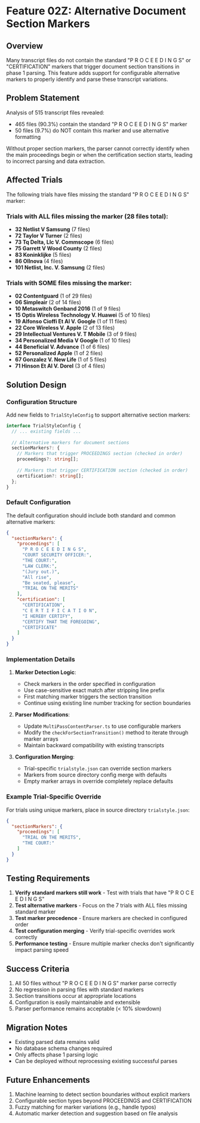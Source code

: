 # Feature 02Z: Alternative Document Section Markers

## Overview
Many transcript files do not contain the standard "P R O C E E D I N G S" or "CERTIFICATION" markers that trigger document section transitions in phase 1 parsing. This feature adds support for configurable alternative markers to properly identify and parse these transcript variations.

## Problem Statement
Analysis of 515 transcript files revealed:
- 465 files (90.3%) contain the standard "P R O C E E D I N G S" marker
- 50 files (9.7%) do NOT contain this marker and use alternative formatting

Without proper section markers, the parser cannot correctly identify when the main proceedings begin or when the certification section starts, leading to incorrect parsing and data extraction.

## Affected Trials
The following trials have files missing the standard "P R O C E E D I N G S" marker:

### Trials with ALL files missing the marker (28 files total):
- **32 Netlist V Samsung** (7 files)
- **72 Taylor V Turner** (2 files)  
- **73 Tq Delta, Llc V. Commscope** (6 files)
- **75 Garrett V Wood County** (2 files)
- **83 Koninklijke** (5 files)
- **86 Ollnova** (4 files)
- **101 Netlist, Inc. V. Samsung** (2 files)

### Trials with SOME files missing the marker:
- **02 Contentguard** (1 of 29 files)
- **06 Simpleair** (2 of 14 files)
- **10 Metaswitch Genband 2016** (1 of 9 files)
- **15 Optis Wireless Technology V. Huawei** (5 of 10 files)
- **19 Alfonso Cioffi Et Al V. Google** (1 of 11 files)
- **22 Core Wireless V. Apple** (2 of 13 files)
- **29 Intellectual Ventures V. T Mobile** (3 of 9 files)
- **34 Personalized Media V Google** (1 of 10 files)
- **44 Beneficial V. Advance** (1 of 6 files)
- **52 Personalized Apple** (1 of 2 files)
- **67 Gonzalez V. New Life** (1 of 5 files)
- **71 Hinson Et Al V. Dorel** (3 of 4 files)

## Solution Design

### Configuration Structure
Add new fields to `TrialStyleConfig` to support alternative section markers:

```typescript
interface TrialStyleConfig {
  // ... existing fields ...
  
  // Alternative markers for document sections
  sectionMarkers?: {
    // Markers that trigger PROCEEDINGS section (checked in order)
    proceedings?: string[];
    
    // Markers that trigger CERTIFICATION section (checked in order)
    certification?: string[];
  };
}
```

### Default Configuration
The default configuration should include both standard and common alternative markers:

```json
{
  "sectionMarkers": {
    "proceedings": [
      "P R O C E E D I N G S",
      "COURT SECURITY OFFICER:",
      "THE COURT:",
      "LAW CLERK:",
      "(Jury out.)",
      "All rise",
      "Be seated, please",
      "TRIAL ON THE MERITS"
    ],
    "certification": [
      "CERTIFICATION",
      "C E R T I F I C A T I O N",
      "I HEREBY CERTIFY",
      "CERTIFY THAT THE FOREGOING",
      "CERTIFICATE"
    ]
  }
}
```

### Implementation Details

1. **Marker Detection Logic**:
   - Check markers in the order specified in configuration
   - Use case-sensitive exact match after stripping line prefix
   - First matching marker triggers the section transition
   - Continue using existing line number tracking for section boundaries

2. **Parser Modifications**:
   - Update `MultiPassContentParser.ts` to use configurable markers
   - Modify the `checkForSectionTransition()` method to iterate through marker arrays
   - Maintain backward compatibility with existing transcripts

3. **Configuration Merging**:
   - Trial-specific `trialstyle.json` can override section markers
   - Markers from source directory config merge with defaults
   - Empty marker arrays in override completely replace defaults

### Example Trial-Specific Override
For trials using unique markers, place in source directory `trialstyle.json`:

```json
{
  "sectionMarkers": {
    "proceedings": [
      "TRIAL ON THE MERITS",
      "THE COURT:"
    ]
  }
}
```

## Testing Requirements

1. **Verify standard markers still work** - Test with trials that have "P R O C E E D I N G S"
2. **Test alternative markers** - Focus on the 7 trials with ALL files missing standard marker
3. **Test marker precedence** - Ensure markers are checked in configured order
4. **Test configuration merging** - Verify trial-specific overrides work correctly
5. **Performance testing** - Ensure multiple marker checks don't significantly impact parsing speed

## Success Criteria

1. All 50 files without "P R O C E E D I N G S" marker parse correctly
2. No regression in parsing files with standard markers
3. Section transitions occur at appropriate locations
4. Configuration is easily maintainable and extensible
5. Parser performance remains acceptable (< 10% slowdown)

## Migration Notes

- Existing parsed data remains valid
- No database schema changes required
- Only affects phase 1 parsing logic
- Can be deployed without reprocessing existing successful parses

## Future Enhancements

1. Machine learning to detect section boundaries without explicit markers
2. Configurable section types beyond PROCEEDINGS and CERTIFICATION
3. Fuzzy matching for marker variations (e.g., handle typos)
4. Automatic marker detection and suggestion based on file analysis